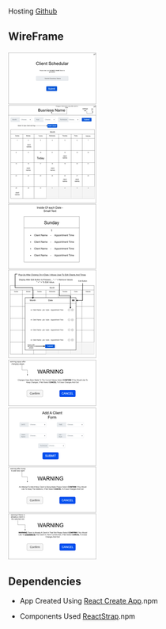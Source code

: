#

Hosting [Github](https://closdevelopments.github.io/client-app/)

## WireFrame

![wireframe](/src/wireframes/client-app.png)

## Dependencies

- App Created Using [React Create App](https://reactjs.org/docs/create-a-new-react-app.html).npm

- Components Used [ReactStrap](https://reactstrap.github.io/?path=/story/home-installation--page).npm